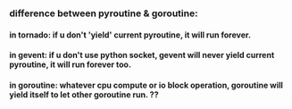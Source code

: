 ### difference between pyroutine & goroutine:
#### in tornado: if u don't 'yield' current pyroutine, it will run forever.
#### in gevent:  if u don't use python socket, gevent will never yield current pyroutine, it will run forever too.
#### in goroutine: whatever cpu compute or io block operation, goroutine will yield itself to let other goroutine run. ?? 




